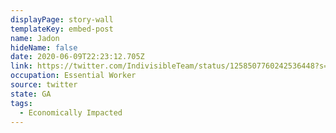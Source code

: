 ```yaml
---
displayPage: story-wall
templateKey: embed-post
name: Jadon
hideName: false
date: 2020-06-09T22:23:12.705Z
link: https://twitter.com/IndivisibleTeam/status/1258507760242536448?s=20&utm_source=The%20Hub%20Project&utm_campaign=d97f60abc9-EMAIL_CAMPAIGN_2020_05_04_06_25_COPY_01&utm_medium=email&utm_term=0_e3236c52d5-d97f60abc9-364959784
occupation: Essential Worker
source: twitter
state: GA
tags:
  - Economically Impacted
---
```

